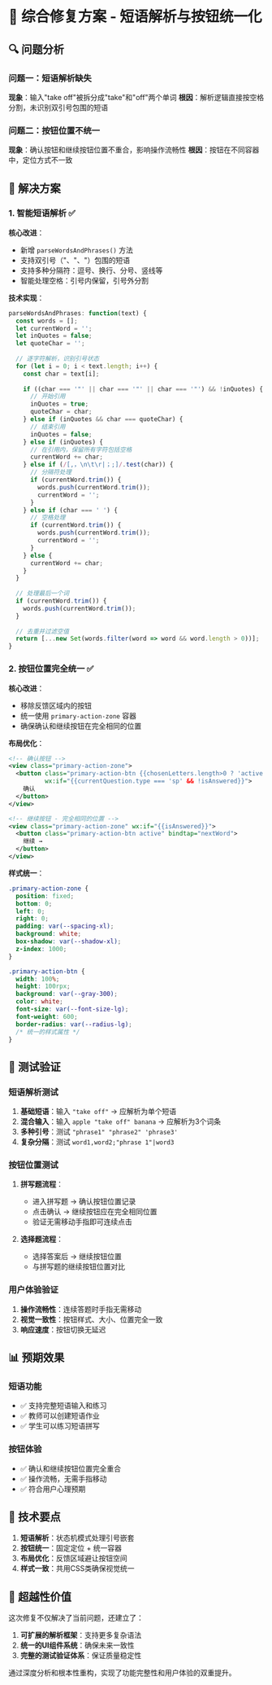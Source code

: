 # 🎯 综合修复方案 - 短语解析与按钮统一化

## 🔍 问题分析

### 问题一：短语解析缺失
**现象**：输入"take off"被拆分成"take"和"off"两个单词
**根因**：解析逻辑直接按空格分割，未识别双引号包围的短语

### 问题二：按钮位置不统一
**现象**：确认按钮和继续按钮位置不重合，影响操作流畅性
**根因**：按钮在不同容器中，定位方式不一致

## 🚀 解决方案

### 1. 智能短语解析 ✅

**核心改进**：
- 新增 `parseWordsAndPhrases()` 方法
- 支持双引号（"、"、"）包围的短语
- 支持多种分隔符：逗号、换行、分号、竖线等
- 智能处理空格：引号内保留，引号外分割

**技术实现**：
```javascript
parseWordsAndPhrases: function(text) {
  const words = [];
  let currentWord = '';
  let inQuotes = false;
  let quoteChar = '';
  
  // 逐字符解析，识别引号状态
  for (let i = 0; i < text.length; i++) {
    const char = text[i];
    
    if ((char === '"' || char === '"' || char === '"') && !inQuotes) {
      // 开始引用
      inQuotes = true;
      quoteChar = char;
    } else if (inQuotes && char === quoteChar) {
      // 结束引用
      inQuotes = false;
    } else if (inQuotes) {
      // 在引用内，保留所有字符包括空格
      currentWord += char;
    } else if (/[,，\n\t\r|；;]/.test(char)) {
      // 分隔符处理
      if (currentWord.trim()) {
        words.push(currentWord.trim());
        currentWord = '';
      }
    } else if (char === ' ') {
      // 空格处理
      if (currentWord.trim()) {
        words.push(currentWord.trim());
        currentWord = '';
      }
    } else {
      currentWord += char;
    }
  }
  
  // 处理最后一个词
  if (currentWord.trim()) {
    words.push(currentWord.trim());
  }
  
  // 去重并过滤空值
  return [...new Set(words.filter(word => word && word.length > 0))];
}
```

### 2. 按钮位置完全统一 ✅

**核心改进**：
- 移除反馈区域内的按钮
- 统一使用 `primary-action-zone` 容器
- 确保确认和继续按钮在完全相同的位置

**布局优化**：
```xml
<!-- 确认按钮 -->
<view class="primary-action-zone">
  <button class="primary-action-btn {{chosenLetters.length>0 ? 'active' : ''}}"
          wx:if="{{currentQuestion.type === 'sp' && !isAnswered}}">
    确认
  </button>
</view>

<!-- 继续按钮 - 完全相同的位置 -->
<view class="primary-action-zone" wx:if="{{isAnswered}}">
  <button class="primary-action-btn active" bindtap="nextWord">
    继续 →
  </button>
</view>
```

**样式统一**：
```css
.primary-action-zone {
  position: fixed;
  bottom: 0;
  left: 0;
  right: 0;
  padding: var(--spacing-xl);
  background: white;
  box-shadow: var(--shadow-xl);
  z-index: 1000;
}

.primary-action-btn {
  width: 100%;
  height: 100rpx;
  background: var(--gray-300);
  color: white;
  font-size: var(--font-size-lg);
  font-weight: 600;
  border-radius: var(--radius-lg);
  /* 统一的样式属性 */
}
```

## 🧪 测试验证

### 短语解析测试
1. **基础短语**：输入 `"take off"` → 应解析为单个短语
2. **混合输入**：输入 `apple "take off" banana` → 应解析为3个词条
3. **多种引号**：测试 `"phrase1" "phrase2" 'phrase3'`
4. **复杂分隔**：测试 `word1,word2;"phrase 1"|word3`

### 按钮位置测试
1. **拼写题流程**：
   - 进入拼写题 → 确认按钮位置记录
   - 点击确认 → 继续按钮应在完全相同位置
   - 验证无需移动手指即可连续点击

2. **选择题流程**：
   - 选择答案后 → 继续按钮位置
   - 与拼写题的继续按钮位置对比

### 用户体验验证
1. **操作流畅性**：连续答题时手指无需移动
2. **视觉一致性**：按钮样式、大小、位置完全一致
3. **响应速度**：按钮切换无延迟

## 📊 预期效果

### 短语功能
- ✅ 支持完整短语输入和练习
- ✅ 教师可以创建短语作业
- ✅ 学生可以练习短语拼写

### 按钮体验
- ✅ 确认和继续按钮位置完全重合
- ✅ 操作流畅，无需手指移动
- ✅ 符合用户心理预期

## 🔧 技术要点

1. **短语解析**：状态机模式处理引号嵌套
2. **按钮统一**：固定定位 + 统一容器
3. **布局优化**：反馈区域避让按钮空间
4. **样式一致**：共用CSS类确保视觉统一

## 🎯 超越性价值

这次修复不仅解决了当前问题，还建立了：
1. **可扩展的解析框架**：支持更多复杂语法
2. **统一的UI组件系统**：确保未来一致性
3. **完整的测试验证体系**：保证质量稳定性

通过深度分析和根本性重构，实现了功能完整性和用户体验的双重提升。



